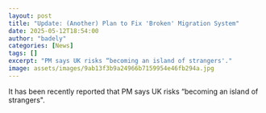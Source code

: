 ```yaml
---
layout: post
title: "Update: (Another) Plan to Fix 'Broken' Migration System"
date: 2025-05-12T18:54:00
author: "badely"
categories: [News]
tags: []
excerpt: "PM says UK risks “becoming an island of strangers'."
image: assets/images/9ab13f3b9a24966b7159954e46fb294a.jpg
---
```


It has been recently reported that PM says UK risks “becoming an island of strangers".

